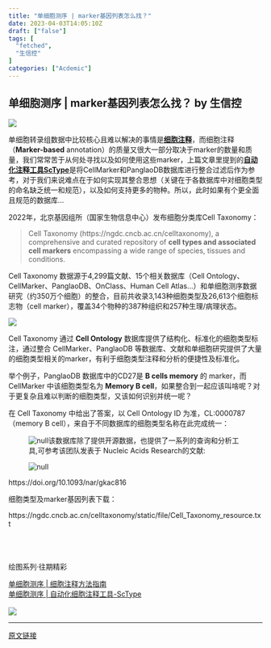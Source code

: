 ```yaml
---
title: "单细胞测序 | marker基因列表怎么找？"
date: 2023-04-03T14:05:10Z
draft: ["false"]
tags: [
  "fetched",
  "生信控"
]
categories: ["Acdemic"]
---
```

单细胞测序 | marker基因列表怎么找？ by 生信控
------
<div><p><img data-ratio="0.15625" data-src="https://mmbiz.qpic.cn/mmbiz_gif/GXnBwOcM857kicu3mN7sf73m53xRalJjvkd6jjlWBRqHTic97up9smWS7lZjB6py0O5l0hus3g6lyiaCBdc6fCkcQ/640?wx_fmt=gif&amp;wxfrom=5&amp;wx_lazy=1" data-w="640" src="https://mmbiz.qpic.cn/mmbiz_gif/GXnBwOcM857kicu3mN7sf73m53xRalJjvkd6jjlWBRqHTic97up9smWS7lZjB6py0O5l0hus3g6lyiaCBdc6fCkcQ/640?wx_fmt=gif&amp;wxfrom=5&amp;wx_lazy=1"></p><p>单细胞转录组数据中比较核心且难以解决的事情是<a target="_blank" href="http://mp.weixin.qq.com/s?__biz=MzIyNzk1NjUxOA==&amp;mid=2247485402&amp;idx=1&amp;sn=c29b47f5c49f4d0c363cf9e2c6a3a896&amp;chksm=e8580593df2f8c854fbd4e2d7f74e9def91d4fdf9ae0ab6ef796fd7e23a5f0b27f189a09fbf5&amp;scene=21#wechat_redirect" textvalue="细胞注释" linktype="text" imgurl="" imgdata="null" data-itemshowtype="0" tab="innerlink" data-linktype="2"><strong><span>细胞注释</span></strong></a>，而细胞注释（<strong>Marker-based</strong> annotation）的质量又很大一部分取决于marker的数量和质量，我们常常苦于从何处寻找以及如何使用这些marker，上篇文章里提到的<a target="_blank" href="http://mp.weixin.qq.com/s?__biz=MzIyNzk1NjUxOA==&amp;mid=2247485418&amp;idx=1&amp;sn=f5f862d1f0b59ca745c2075b119ee242&amp;chksm=e85805a3df2f8cb55ec053a019fbe9972277ce858c6fc2c32b2cb12c923583e3bb17804f3e72&amp;scene=21#wechat_redirect" textvalue="自动化注释工具ScType" linktype="text" imgurl="" imgdata="null" data-itemshowtype="0" tab="innerlink" data-linktype="2"><strong><span>自动化注释工具ScType</span></strong></a>是将CellMarker和PanglaoDB数据库进行整合过滤后作为参考，对于我们来说难点在于如何实现其整合思想（关键在于各数据库中对细胞类型的命名缺乏统一和规范），以及如何支持更多的物种。所以，此时如果有个更全面且规范的数据库...</p><p>2022年，北京基因组所（国家生物信息中心）发布细胞分类库<span>Cell Taxonomy</span>：</p><blockquote><p>Cell Taxonomy (<span>https://ngdc.cncb.ac.cn/celltaxonomy</span>), a comprehensive and curated repository of <strong>cell types and associated cell markers</strong> encompassing a wide range of species, tissues and conditions.</p></blockquote><p>Cell Taxonomy 数据源于4,299篇文献、15个相关数据库（Cell Ontology、CellMarker、PanglaoDB、OnClass、Human Cell Atlas...）和单细胞测序数据研究（约350万个细胞）的整合，目前共收录3,143种细胞类型及26,613个细胞标志物（cell marker），覆盖34个物种的387种组织和257种生理/病理状态。</p><p><img data-galleryid="" data-ratio="0.5433526011560693" data-s="300,640" data-src="https://mmbiz.qpic.cn/mmbiz_png/GXnBwOcM854Yiba21ClpMKbfE1MjPhRtYS7yE2lfdVgpECCpzkFt2YicdSBC9OgHqmzszTho1cGIAnfSRpHDsvRA/640?wx_fmt=png" data-type="png" data-w="692" src="https://mmbiz.qpic.cn/mmbiz_png/GXnBwOcM854Yiba21ClpMKbfE1MjPhRtYS7yE2lfdVgpECCpzkFt2YicdSBC9OgHqmzszTho1cGIAnfSRpHDsvRA/640?wx_fmt=png"></p><p>Cell Taxonomy 通过 <strong>Cell Ontology</strong> 数据库提供了结构化、标准化的细胞类型标注，通过整合 CellMarker、PanglaoDB 等数据库、文献和单细胞研究提供了大量的细胞类型相关的marker，有利于细胞类型注释和分析的便捷性及标准化。</p><p>举个例子，PanglaoDB 数据库中的CD27是 <strong>B cells memory</strong> 的 marker，而 CellMarker 中该细胞类型名为 <strong>Memory B cell</strong>，如果整合到一起应该叫啥呢？对于更复杂且难以判断的细胞类型，又该如何识别并统一呢？</p><p>在 Cell Taxonomy 中给出了答案，以 Cell Ontology ID 为准，CL:0000787（memory B cell），来自于不同数据库的细胞类型名称在此完成统一：</p><figure><img data-ratio="0.20277777777777778" data-src="https://mmbiz.qpic.cn/mmbiz_png/GXnBwOcM854Yiba21ClpMKbfE1MjPhRtYpy0iaicrFszYbr2SczNWUibB9maCqKmrBHO6oA7xWdhk4u7vBzpM8OGsg/640?wx_fmt=png" data-type="png" data-w="1080" title="null" src="https://mmbiz.qpic.cn/mmbiz_png/GXnBwOcM854Yiba21ClpMKbfE1MjPhRtYpy0iaicrFszYbr2SczNWUibB9maCqKmrBHO6oA7xWdhk4u7vBzpM8OGsg/640?wx_fmt=png"><span><span>该数据库除了提供开源数据，也提供了一系列的查询和分析工具,</span>可参考该团队发表于 Nucleic Acids Research的文献:</span></figure><figure><img data-ratio="0.43380855397148677" data-src="https://mmbiz.qpic.cn/mmbiz_png/GXnBwOcM854Yiba21ClpMKbfE1MjPhRtYSK7ZovGhhfFSgQj65DtYbGhPq3dsbyATejkOhNfBGCGIZs7gfl7VUg/640?wx_fmt=png" data-type="png" data-w="982" title="null" src="https://mmbiz.qpic.cn/mmbiz_png/GXnBwOcM854Yiba21ClpMKbfE1MjPhRtYSK7ZovGhhfFSgQj65DtYbGhPq3dsbyATejkOhNfBGCGIZs7gfl7VUg/640?wx_fmt=png"></figure><p><span>https://doi.org/10.1093/nar/gkac816</span></p><p><span>细胞类型及marker基因列表下载：</span></p><p><span>https://ngdc.cncb.ac.cn/celltaxonomy/static/file/Cell_Taxonomy_resource.txt</span></p><section data-darkmode-bgcolor="rgb(36, 36, 36)"><section data-darkmode-bgcolor="rgb(36, 36, 36)"><img data-ratio="0.3208955223880597" data-type="gif" data-w="134" width="4em" data-src="https://mmbiz.qpic.cn/mmbiz_gif/GXnBwOcM854H437mZXWZCJTqTQZhyDcYEQ1bk43JRXIlfjwwevW2rqZ8vibL9sSVlToSrLNtSjpJqxkHic4E8UAg/640?wx_fmt=gif&amp;wxfrom=5&amp;wx_lazy=1" src="https://mmbiz.qpic.cn/mmbiz_gif/GXnBwOcM854H437mZXWZCJTqTQZhyDcYEQ1bk43JRXIlfjwwevW2rqZ8vibL9sSVlToSrLNtSjpJqxkHic4E8UAg/640?wx_fmt=gif&amp;wxfrom=5&amp;wx_lazy=1"></section><section data-darkmode-bgcolor="rgb(36, 36, 36)"><br data-darkmode-bgcolor="rgb(36, 36, 36)"></section></section><section data-darkmode-bgcolor="rgb(36, 36, 36)"><br></section><section data-tools="135编辑器" data-id="93199" data-darkmode-bgcolor="rgb(36, 36, 36)" data-style='white-space: normal; max-width: 100%; box-sizing: border-box; background-color: rgb(255, 255, 255); color: rgba(255, 255, 255, 0.8); font-family: -apple-system-font, system-ui, "Helvetica Neue", "PingFang SC", "Hiragino Sans GB", "Microsoft YaHei UI", "Microsoft YaHei", Arial, sans-serif; letter-spacing: 0.544px; border-width: 0px; border-style: none; border-color: initial; overflow-wrap: break-word !important;'><section><section data-darkmode-bgcolor="rgb(36, 36, 36)"><section data-darkmode-bgcolor="rgb(36, 36, 36)"><section data-darkmode-bgcolor="rgb(36, 36, 36)" data-style="margin-left: 5px; padding-right: 15px; padding-left: 15px; max-width: 100%; box-sizing: border-box; border-color: rgb(0, 0, 0); border-width: 1px; border-style: solid; background: rgb(255, 181, 2); display: inline-block; font-size: 12px; overflow-wrap: break-word !important;"><p data-darkmode-bgcolor="rgb(36, 36, 36)"><span data-darkmode-bgcolor="rgb(36, 36, 36)">绘图系列·往期精彩</span></p></section></section></section></section><section data-darkmode-bgcolor="rgb(36, 36, 36)" data-darkmode-color="rgb(167, 167, 167)" data-style="margin-top: -5.5px; padding: 1em 0.8em; max-width: 100%; box-sizing: border-box; border-color: rgb(0, 0, 0); font-size: 14px; letter-spacing: 1.5px; line-height: 1.75em; border-width: 1px; border-style: solid; overflow-wrap: break-word !important;"><section><a target="_blank" href="http://mp.weixin.qq.com/s?__biz=MzIyNzk1NjUxOA==&amp;mid=2247485402&amp;idx=1&amp;sn=c29b47f5c49f4d0c363cf9e2c6a3a896&amp;chksm=e8580593df2f8c854fbd4e2d7f74e9def91d4fdf9ae0ab6ef796fd7e23a5f0b27f189a09fbf5&amp;scene=21#wechat_redirect" textvalue="单细胞测序 | 细胞注释方法指南" linktype="text" imgurl="" imgdata="null" data-itemshowtype="0" tab="innerlink" data-linktype="2">单细胞测序 | 细胞注释方法指南</a></section><section><a target="_blank" href="http://mp.weixin.qq.com/s?__biz=MzIyNzk1NjUxOA==&amp;mid=2247485418&amp;idx=1&amp;sn=f5f862d1f0b59ca745c2075b119ee242&amp;chksm=e85805a3df2f8cb55ec053a019fbe9972277ce858c6fc2c32b2cb12c923583e3bb17804f3e72&amp;scene=21#wechat_redirect" textvalue="单细胞测序 | 自动化细胞注释工具-ScType" linktype="text" imgurl="" imgdata="null" data-itemshowtype="0" tab="innerlink" data-linktype="2">单细胞测序 | 自动化细胞注释工具-ScType</a><br></section></section></section><section><br></section><section><img data-ratio="0.593939393939394" data-src="https://mmbiz.qpic.cn/mmbiz_png/GXnBwOcM854H437mZXWZCJTqTQZhyDcYqmIeAAMEcFe5NZQ9YmGwbRQibdWzd6P26ibllZtaVzicc5IzBj9ibW2xqA/640?wx_fmt=jpeg&amp;wxfrom=5&amp;wx_lazy=1&amp;wx_co=1" data-type="jpeg" data-w="825" src="https://mmbiz.qpic.cn/mmbiz_png/GXnBwOcM854H437mZXWZCJTqTQZhyDcYqmIeAAMEcFe5NZQ9YmGwbRQibdWzd6P26ibllZtaVzicc5IzBj9ibW2xqA/640?wx_fmt=jpeg&amp;wxfrom=5&amp;wx_lazy=1&amp;wx_co=1"></section><p><mp-style-type data-value="3"></mp-style-type></p></div>  
<hr>
<a href="https://mp.weixin.qq.com/s/7Lq-eKEJlmxYwuQD3riS6w",target="_blank" rel="noopener noreferrer">原文链接</a>
